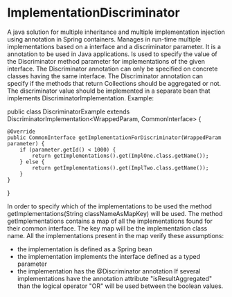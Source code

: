 # ImplementationDiscriminator
A java solution for multiple inheritance and multiple implementation injection using annotation in Spring containers.
Manages in run-time multiple implementations based on a interface and a discriminator parameter.
It is a annotation to be used in Java applications.
Is used to specify the value of the Discriminator method parameter for implementations of the given interface.
The Discriminator annotation can only be specified on concrete classes having the same interface.
The Discriminator annotation can specify if the methods that return Collections should be aggregated or not.
The discriminator value should be implemented in a separate bean that implements DiscriminatorImplementation.
Example:

public class DiscriminatorExample extends DiscriminatorImplementation<WrappedParam, CommonInterface> {

    @Override
    public CommonInterface getImplementationForDiscriminator(WrappedParam parameter) {
        if (parameter.getId() < 1000) {
            return getImplementations().get(ImplOne.class.getName());
        } else {
            return getImplementations().get(ImplTwo.class.getName());
        }
    }

}

In order to specify which of the implementations to be used the method
getImplementations(String classNameAsMapKey) will be used.
The method getImplementations contains a map of all the implementations found for their common interface.
The key map will be the implementation class name. All the implementations present in the map verify these assumptions:
 - the implementation is defined as a Spring bean
 - the implementation implements the interface defined as a typed parameter
 - the implementation has the @Discriminator annotation
If several implementations have the annotation attribute "isResultAggregated" than the logical operator "OR" will be
used between the boolean values.
